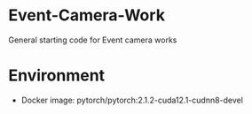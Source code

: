 # Event-Camera-Work
General starting code for Event camera works

# Environment
- Docker image: pytorch/pytorch:2.1.2-cuda12.1-cudnn8-devel
